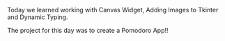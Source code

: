 Today we learned working with Canvas Widget, Adding Images to Tkinter and Dynamic Typing.

The project for this day was to create a Pomodoro App!!